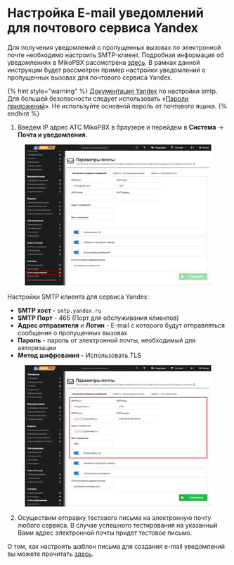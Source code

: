 # Настройка E-mail уведомлений для почтового сервиса Yandex

Для получения уведомлений о пропущенных вызовах по электронной почте необходимо настроить SMTP-клиент. Подробная информация об уведомлениях в MikoPBX рассмотрена [здесь](./). В рамках данной инструкции будет рассмотрен пример настройки уведомлений о пропущенных вызовах для почтового сервиса Yandex.

{% hint style="warning" %}
[Документация Yandex](https://yandex.ru/support/mail/mail-clients/others.html) по настройки smtp.\
Для большей безопасности следует использовать «[Пароли приложений](https://yandex.ru/support/id/authorization/app-passwords.html)». Не используйте основной пароль от почтового ящика.
{% endhint %}

1. Введем IP адрес АТС MikoPBX в браузере и перейдем в **Система** → **Почта и уведомления**.

<figure><img src="../../../.gitbook/assets/1 (47).png" alt=""><figcaption></figcaption></figure>

Настройки SMTP клиента для сервиса Yandex:

* **SMTP хост -**  `smtp.yandex.ru`
* **SMTP Порт** - 465 (Порт для обслуживания клиентов)
* **Адрес отправителя** и **Логин** - E-mail с которого будут отправляться сообщения о пропущенных вызовах
* **Пароль** - пароль от электронной почты, необходимый для авторизации
* **Метод шифрования** - Использовать TLS

<figure><img src="../../../.gitbook/assets/1 (12).png" alt=""><figcaption></figcaption></figure>

2. Осуществим отправку тестового письма на электронную почту любого сервиса. В случае успешного тестирования на указанный Вами адрес электронной почты придет тестовое письмо.

О том, как настроить шаблон письма для создания e-mail уведомлений вы можете прочитать [здесь](./).
